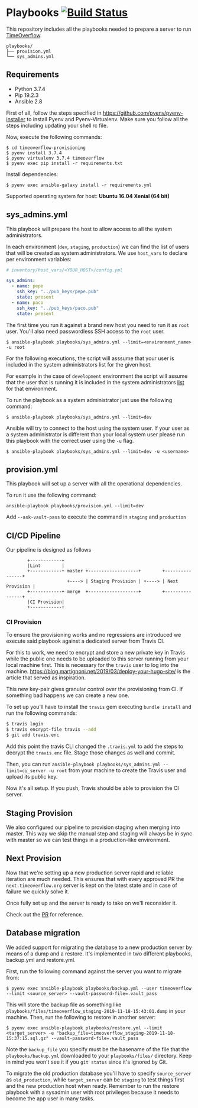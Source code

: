 # Playbooks [![Build Status](https://travis-ci.org/coopdevs/timeoverflow-provisioning.svg?branch=master)](https://travis-ci.org/coopdevs/timeoverflow-provisioning)
This repository includes all the playbooks needed to prepare a server to run [TimeOverflow](https://github.com/coopdevs/timeoverflow).
```
playbooks/
├── provision.yml
└── sys_admins.yml
```

## Requirements

* Python 3.7.4
* Pip 19.2.3
* Ansible 2.8

First of all, follow the steps specified in https://github.com/pyenv/pyenv-installer to install Pyenv and Pyenv-Virtualenv. Make sure you follow all the steps including updating your shell rc file.

Now, execute the following commands:

```
$ cd timeoverflow-provisioning
$ pyenv install 3.7.4
$ pyenv virtualenv 3.7.4 timeoverflow
$ pyenv exec pip install -r requirements.txt
```

Install dependencies:
```
$ pyenv exec ansible-galaxy install -r requirements.yml
```

Supported operating system for host: **Ubuntu 16.04 Xenial (64 bit)**

## sys_admins.yml
This playbook will prepare the host to allow access to all the system administrators.

In each environment (`dev`, `staging`, `production`) we can find the list of users that will be created as system administrators.
We use `host_vars` to declare per environment variables:
```yaml
# inventory/host_vars/<YOUR_HOST>/config.yml

sys_admins:
  - name: pepe
    ssh_key: "../pub_keys/pepe.pub"
    state: present
  - name: paco
    ssh_key: "../pub_keys/paco.pub"
    state: present
```

The first time you run it against a brand new host you need to run it as `root` user.
You'll also need passwordless SSH access to the `root` user.
```
$ ansible-playbook playbooks/sys_admins.yml --limit=<environment_name> -u root
```

For the following executions, the script will asssume that your user is included in the system administrators list for the given host.

For example in the case of `development` environment the script will assume that the user that is running it is included in the system administrators [list](https://github.com/coopdevs/timeoverflow-provisioning/blob/master/inventory/host_vars/local.timeoverflow.org/config.yml#L5) for that environment.

To run the playbook as a system administrator just use the following command:
```
$ ansible-playbook playbooks/sys_admins.yml --limit=dev
```
Ansible will try to connect to the host using the system user. If your user as a system administrator is different than your local system user please run this playbook with the correct user using the `-u` flag.
```
$ ansible-playbook playbooks/sys_admins.yml --limit=dev -u <username>
```

## provision.yml
This playbook will set up a server with all the operational dependencies.

To run it use the following command:
```
ansible-playbook playbooks/provision.yml --limit=dev
```

Add `--ask-vault-pass` to execute the command in `staging` and `production`

## CI/CD Pipeline

Our pipeline is designed as follows

            +------------+
            |Lint        |
            +------------+ master +-------------------+        +----------------+
                           +----> | Staging Provision | +----> | Next Provision |
            +------------+ merge  +-------------------+        +----------------+
            |CI Provision|
            +------------+


### CI Provision

To ensure the provisioning works and no regressions are introduced we execute said playbook against a dedicated server from Travis CI.

For this to work, we need to encrypt and store a new private key in Travis while the public one needs to be uploaded to this server running from your local machine first. This is necessary for the `travis` user to log into the machine. https://blog.martignoni.net/2019/03/deploy-your-hugo-site/ is the article that served as inspiration.

This new key-pair gives granular control over the provisioning from CI. If something bad happens we can create a new one.

To set up you'll have to install the `travis` gem executing `bundle install` and run the following commands:

```sh
$ travis login
$ travis encrypt-file travis --add
$ git add travis.enc
```

Add this point the travis CLI changed the `.travis.yml` to add the steps to decrypt the `travis.enc` file. Stage those changes as well and commit.

Then, you can run `ansible-playbook playbooks/sys_admins.yml --limit=ci_server -u root` from your machine to create the Travis user and upload its public key.

Now it's all setup. If you push, Travis should be able to provision the CI server.

## Staging Provision

We also configured our pipeline to provision staging when merging into master. This way we skip the manual step and staging will always be in sync with master so we can test things in a production-like environment.

## Next Provision

Now that we're setting up a new production server rapid and reliable iteration are much needed. This ensures that with every approved PR the `next.timeoverflow.org` server is kept on the latest state and in case of failure we quickly solve it.

Once fully set up and the server is ready to take on we'll reconsider it.

Check out the [PR](https://github.com/coopdevs/timeoverflow-provisioning/pull/114) for reference.

## Database migration

We added support for migrating the database to a new production server by means of a dump and a restore. It's implemented in two different playbooks, backup.yml and restore.yml.

First, run the following command against the server you want to migrate from:

```
$ pyenv exec ansible-playbook playbooks/backup.yml --user timeoverflow --limit <source_server> --vault-password-file=.vault_pass
```

This will store the backup file as something like `playbooks/files/timeoverflow_staging-2019-11-18-15:43:01.dump` in your machine. Then, run the following to restore in another server:

```
$ pyenv exec ansible-playbook playbooks/restore.yml --limit <target_server> -e "backup_file=timeoverflow_staging-2019-11-18-15:37:15.sql.gz" --vault-password-file=.vault_pass
```

Note the `backup_file` you specify must be the basename of the file that the `playbooks/backup.yml` downloaded to your `playbooks/files/` directory. Keep in mind you won't see it if you `git status` since it's ignored by Git.

To migrate the old production database you'll have to specify `source_server` as `old_production`, while `target_server` can be `staging` to test things first and the new production host when ready. Remember to run the restore playbook with a sysadmin user with root privileges because it needs to become the app user in many tasks.
